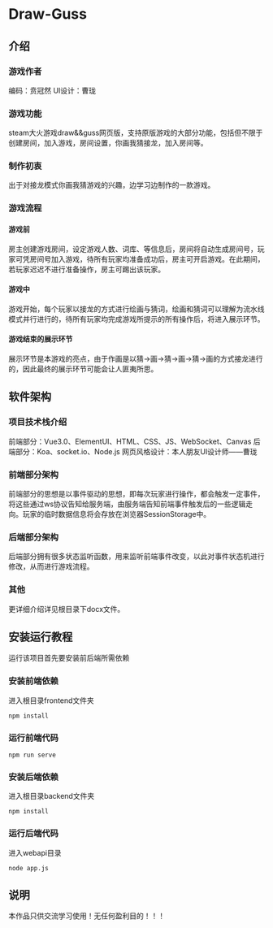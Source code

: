 # Draw-Guss

## 介绍
### 游戏作者
编码：贲冠然
UI设计：曹珑
### 游戏功能
steam大火游戏draw&&guss网页版，支持原版游戏的大部分功能，包括但不限于创建房间，加入游戏，房间设置，你画我猜接龙，加入房间等。
### 制作初衷
出于对接龙模式你画我猜游戏的兴趣，边学习边制作的一款游戏。
### 游戏流程
#### 游戏前
房主创建游戏房间，设定游戏人数、词库、等信息后，房间将自动生成房间号，玩家可凭房间号加入游戏，待所有玩家均准备成功后，房主可开启游戏。在此期间，若玩家迟迟不进行准备操作，房主可踢出该玩家。
#### 游戏中
游戏开始，每个玩家以接龙的方式进行绘画与猜词，绘画和猜词可以理解为流水线模式并行进行的，待所有玩家均完成游戏所提示的所有操作后，将进入展示环节。
#### 游戏结束的展示环节
展示环节是本游戏的亮点，由于作画是以猜->画->猜->画->猜->画的方式接龙进行的，因此最终的展示环节可能会让人匪夷所思。
## 软件架构
### 项目技术栈介绍
前端部分：Vue3.0、ElementUI、HTML、CSS、JS、WebSocket、Canvas
后端部分：Koa、socket.io、Node.js
网页风格设计：本人朋友UI设计师——曹珑
### 前端部分架构
前端部分的思想是以事件驱动的思想，即每次玩家进行操作，都会触发一定事件，将这些通过ws协议告知给服务端，由服务端告知前端事件触发后的一些逻辑走向。玩家的临时数据信息将会存放在浏览器SessionStorage中。
### 后端部分架构
后端部分拥有很多状态监听函数，用来监听前端事件改变，以此对事件状态机进行修改，从而进行游戏流程。
### 其他
更详细介绍详见根目录下docx文件。
## 安装运行教程
运行该项目首先要安装前后端所需依赖
### 安装前端依赖
进入根目录frontend文件夹
```
npm install
```
### 运行前端代码
```
npm run serve
```
### 安装后端依赖
进入根目录backend文件夹
```
npm install
```
### 运行后端代码
进入webapi目录
```
node app.js
```
## 说明

本作品只供交流学习使用！无任何盈利目的！！！

